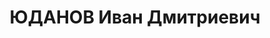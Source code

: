 ---
title: ЮДАНОВ Иван Дмитриевич
description: "Род. в 1902, Нурлатский р-н, дер. Березовка, русский, член ВКП(б) с\
  \ 1925 г. Проживал: г. Чистополь. Пенсионер, бывший зав. культпропотделом Чистопольского\
  \ РК ВКП(б) \n  Арестован 11.06.1937. Обв. по ст. 17-58-8, 58-10 ч.1, 58-11 (\"\
  участник троцкистской террор. группировки\"). Приговор: ВК ВС СССР, 14.11.1937 –\
  \ 10 лет лишения свободы, конфискация имущества, поражен. прав на 5 лет."
---